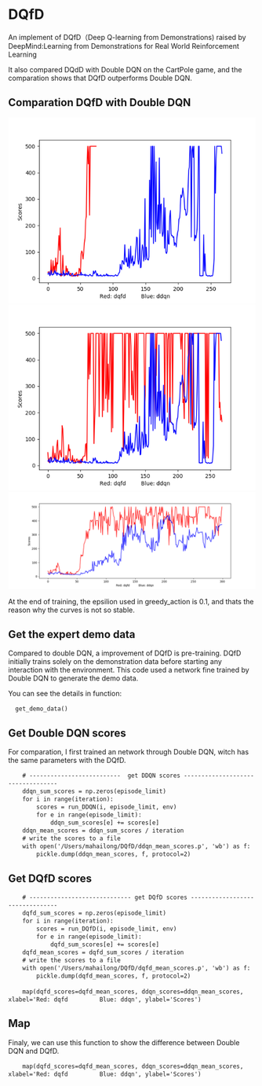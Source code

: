 # DQfD

An implement of DQfD（Deep Q-learning from Demonstrations) raised by DeepMind:Learning from Demonstrations for Real World Reinforcement Learning

It also compared DQdD with Double DQN on the CartPole game, and the comparation shows that DQfD outperforms Double DQN.

## Comparation DQfD with Double DQN

![figure_1](/images/figure_1.png)
![figure_2](/images/figure_2.png)
![figure_3](/images/figure_3.png)

At the end of training, the epsilion used in greedy_action is 0.1, and thats the reason why the curves is not so stable.


## Get the expert demo data

Compared to double DQN, a improvement of DQfD is pre-training. DQfD initially trains solely on the demonstration data before starting any interaction with the environment. This code used a network fine trained by Double DQN to generate the demo data.

You can see the details in function:
```
  get_demo_data()
```

## Get Double DQN scores

For comparation, I first trained an network through Double DQN, witch has the same parameters with the DQfD.
```
    # --------------------------  get DDQN scores ----------------------------------
    ddqn_sum_scores = np.zeros(episode_limit)
    for i in range(iteration):
        scores = run_DDQN(i, episode_limit, env)
        for e in range(episode_limit):
            ddqn_sum_scores[e] += scores[e]
    ddqn_mean_scores = ddqn_sum_scores / iteration
    # write the scores to a file
    with open('/Users/mahailong/DQfD/ddqn_mean_scores.p', 'wb') as f:
        pickle.dump(ddqn_mean_scores, f, protocol=2)
```

## Get DQfD scores

```
    # ----------------------------- get DQfD scores --------------------------------
    dqfd_sum_scores = np.zeros(episode_limit)
    for i in range(iteration):
        scores = run_DQfD(i, episode_limit, env)
        for e in range(episode_limit):
            dqfd_sum_scores[e] += scores[e]
    dqfd_mean_scores = dqfd_sum_scores / iteration
    # write the scores to a file
    with open('/Users/mahailong/DQfD/dqfd_mean_scores.p', 'wb') as f:
        pickle.dump(dqfd_mean_scores, f, protocol=2)

    map(dqfd_scores=dqfd_mean_scores, ddqn_scores=ddqn_mean_scores, xlabel='Red: dqfd         Blue: ddqn', ylabel='Scores')
```
## Map

Finaly, we can use this function to show the difference between Double DQN and DQfD.
```
    map(dqfd_scores=dqfd_mean_scores, ddqn_scores=ddqn_mean_scores, xlabel='Red: dqfd         Blue: ddqn', ylabel='Scores')
```




